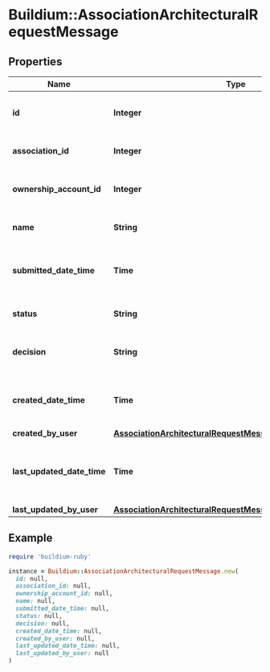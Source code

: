 # Buildium::AssociationArchitecturalRequestMessage

## Properties

| Name | Type | Description | Notes |
| ---- | ---- | ----------- | ----- |
| **id** | **Integer** | Architectural request unique identifier. | [optional] |
| **association_id** | **Integer** | Association unique identifier. | [optional] |
| **ownership_account_id** | **Integer** | Ownership account unique identifier. | [optional] |
| **name** | **String** | Architectural request name. | [optional] |
| **submitted_date_time** | **Time** | Date and time the architectural request was submitted. | [optional] |
| **status** | **String** | Status of the architectural request. | [optional] |
| **decision** | **String** | Decision of the architectural request. | [optional] |
| **created_date_time** | **Time** | Date and time the architectural request was created. | [optional] |
| **created_by_user** | [**AssociationArchitecturalRequestMessageCreatedByUser**](AssociationArchitecturalRequestMessageCreatedByUser.md) |  | [optional] |
| **last_updated_date_time** | **Time** | Date and time the architectural request was last updated. | [optional] |
| **last_updated_by_user** | [**AssociationArchitecturalRequestMessageLastUpdatedByUser**](AssociationArchitecturalRequestMessageLastUpdatedByUser.md) |  | [optional] |

## Example

```ruby
require 'buildium-ruby'

instance = Buildium::AssociationArchitecturalRequestMessage.new(
  id: null,
  association_id: null,
  ownership_account_id: null,
  name: null,
  submitted_date_time: null,
  status: null,
  decision: null,
  created_date_time: null,
  created_by_user: null,
  last_updated_date_time: null,
  last_updated_by_user: null
)
```

